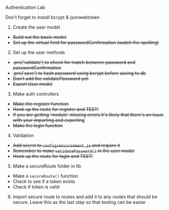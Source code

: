 Authentication Lab

Don't forget to install bcrypt & jsonwebtoken

1. Create the user model
- ~~Build out the basic model~~
- ~~Set up the virtual field for passwordConfirmation (watch the spelling)~~

2. Set up the user methods
- ~~.pre('validate') to check for match between password and passwordConfirmation~~
- ~~.pre('save') to hash password using bcrypt before saving to db~~
- ~~Don't add the validatePassword yet.~~
- ~~Export User model~~

3. Make auth controllers
- ~~Make the register function~~
- ~~Hook up the route for register and TEST!~~
- ~~If you are getting 'module' missing errors it's likely that there's an issue with your importing and exporting~~
- ~~Make the login function~~

4. Validation
- ~~Add secret to `config/environment.js` and require it~~
- ~~Remember to make `validatePassword()` in the user model~~
- ~~Hook up the route for login and TEST!~~

5. Make a secureRoute folder in lib
- Make a `secureRoute()` function
- Check to see if a token exists
- Check if token is valid

6. Import secure route to routes and add it to any routes that should be secure. Leave this as the last step so that testing can be easier